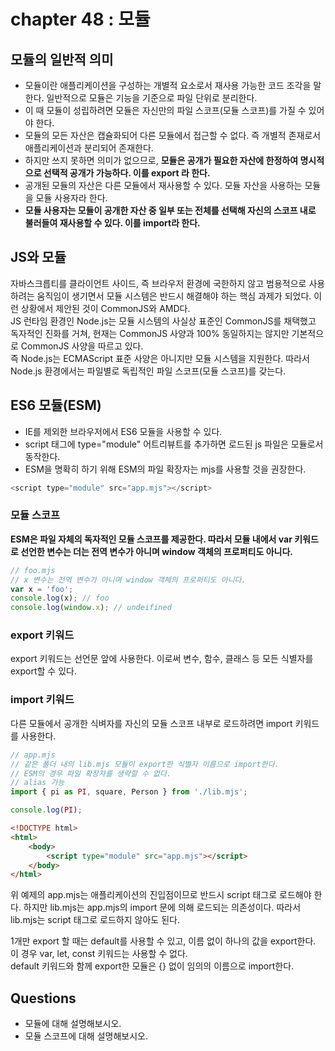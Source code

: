 # chapter 48 : 모듈

## 모듈의 일반적 의미
- 모듈이란 애플리케이션을 구성하는 개별적 요소로서 재사용 가능한 코드 조각을 말한다. 일반적으로 모듈은 기능을 기준으로 파일 단위로 분리한다.   
- 이 때 모듈이 성립하려면 모듈은 자신만의 파일 스코프(모듈 스코프)를 가질 수 있어야 한다.  
- 모듈의 모든 자산은 캡슐화되어 다른 모듈에서 접근할 수 없다. 즉 개별적 존재로서 애플리케이션과 분리되어 존재한다.
- 하지만 쓰지 못하면 의미가 없으므로, **모듈은 공개가 필요한 자산에 한정하여 명시적으로 선택적 공개가 가능하다. 이를 export 라 한다.**
- 공개된 모듈의 자산은 다른 모듈에서 재사용할 수 있다. 모듈 자산을 사용하는 모듈을 모듈 사용자라 한다.
- **모듈 사용자는 모듈이 공개한 자산 중 일부 또는 전체를 선택해 자신의 스코프 내로 불러들여 재사용할 수 있다. 이를 import라 한다.**

## JS와 모듈
자바스크릅티를 클라이언트 사이드, 즉 브라우저 환경에 국한하지 않고 범용적으로 사용하려는 움직임이 생기면서 모듈 시스템은 반드시 해결해야 하는 핵심 과제가 되었다. 이런 상황에서 제안된 것이 CommonJS와 AMD다.  
JS 런타임 환경인 Node.js는 모듈 시스템의 사실상 표준인 CommonJS를 채택했고 독자적인 진화를 거쳐, 현재는 CommonJS 사양과 100% 동일하지는 않지만 기본적으로 CommonJS 사양을 따르고 있다.  
즉 Node.js는 ECMAScript 표준 사양은 아니지만 모듈 시스템을 지원한다. 따라서 Node.js 환경에서는 파일별로 독립적인 파일 스코프(모듈 스코프)를 갖는다.

## ES6 모듈(ESM)
- IE를 제외한 브라우저에서 ES6 모듈을 사용할 수 있다.  
- script 태그에 type="module" 어트리뷰트를 추가하면 로드된 js 파일은 모듈로서 동작한다.  
- ESM을 명확히 하기 위해 ESM의 파일 확장자는 mjs를 사용할 것을 권장한다.
```js
<script type="module" src="app.mjs"></script>
```

### 모듈 스코프
**ESM은 파일 자체의 독자적인 모듈 스코프를 제공한다. 따라서 모듈 내에서 var 키워드로 선언한 변수는 더는 전역 변수가 아니며 window 객체의 프로퍼티도 아니다.**

```js
// foo.mjs
// x 변수는 전역 변수가 아니며 window 객체의 프로퍼티도 아니다.
var x = 'foo';
console.log(x); // foo
console.log(window.x); // undeifined
```

### export 키워드
export 키워드는 선언문 앞에 사용한다. 이로써 변수, 함수, 클래스 등 모든 식별자를 export할 수 있다.

### import 키워드
다른 모듈에서 공개한 식벼자를 자신의 모듈 스코프 내부로 로드하려면 import 키워드를 사용한다.
```js
// app.mjs
// 같은 폴더 내의 lib.mjs 모듈이 export한 식별자 이름으로 import한다.
// ESM의 경우 파일 확장자를 생략할 수 없다.
// alias 가능
import { pi as PI, square, Person } from './lib.mjs';

console.log(PI);
```

```html
<!DOCTYPE html>
<html>
    <body>
        <script type="module" src="app.mjs"></script>
    </body>
</html>
```

위 예제의 app.mjs는 애플리케이션의 진입점이므로 반드시 script 태그로 로드해야 한다. 하지만 lib.mjs는 app.mjs의 import 문에 의해 로드되는 의존성이다. 따라서 lib.mjs는 script 태그로 로드하지 않아도 된다.   

1개만 export 할 때는 default를 사용할 수 있고, 이름 없이 하나의 값을 export한다. 이 경우 var, let, const 키워드는 사용할 수 없다.  
default 키워드와 함께 export한 모듈은 {} 없이 임의의 이름으로 import한다.

## Questions
- 모듈에 대해 설명해보시오.
- 모듈 스코프에 대해 설명해보시오. 